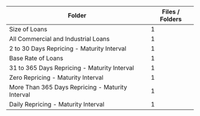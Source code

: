 | Folder                                           |   Files / Folders |
|--------------------------------------------------|-------------------|
| Size of Loans                                    |                 1 |
| All Commercial and Industrial Loans              |                 1 |
| 2 to 30 Days Repricing - Maturity Interval       |                 1 |
| Base Rate of Loans                               |                 1 |
| 31 to 365 Days Repricing - Maturity Interval     |                 1 |
| Zero Repricing - Maturity Interval               |                 1 |
| More Than 365 Days Repricing - Maturity Interval |                 1 |
| Daily Repricing - Maturity Interval              |                 1 |